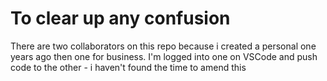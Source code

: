 # To clear up any confusion

There are two collaborators on this repo because i created a personal one years ago then one for business. I'm logged into one on VSCode and push code to the other - i haven't found the time to amend this

